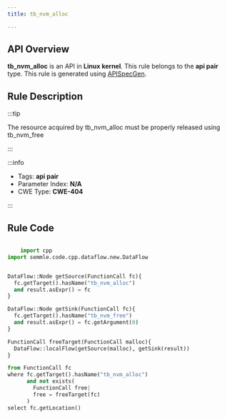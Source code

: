 ```yaml
---
title: tb_nvm_alloc

---
```



## API Overview
**tb_nvm_alloc** is an API in **Linux kernel**. This rule belongs to the **api pair** type. This rule is generated using [APISpecGen](../../tools/APISpecGen).
## Rule Description

:::tip

The resource acquired by tb_nvm_alloc must be properly released using tb_nvm_free

:::

:::info

- Tags: **api pair**
- Parameter Index: **N/A**
- CWE Type: **CWE-404**

:::

## Rule Code
```python

    import cpp
import semmle.code.cpp.dataflow.new.DataFlow


DataFlow::Node getSource(FunctionCall fc){
  fc.getTarget().hasName("tb_nvm_alloc")
  and result.asExpr() = fc
}

DataFlow::Node getSink(FunctionCall fc){
  fc.getTarget().hasName("tb_nvm_free")
  and result.asExpr() = fc.getArgument(0)
}

FunctionCall freeTarget(FunctionCall malloc){
  DataFlow::localFlow(getSource(malloc), getSink(result))
}

from FunctionCall fc
where fc.getTarget().hasName("tb_nvm_alloc")
      and not exists(
        FunctionCall free| 
        free = freeTarget(fc)
      )
select fc.getLocation()

    
```